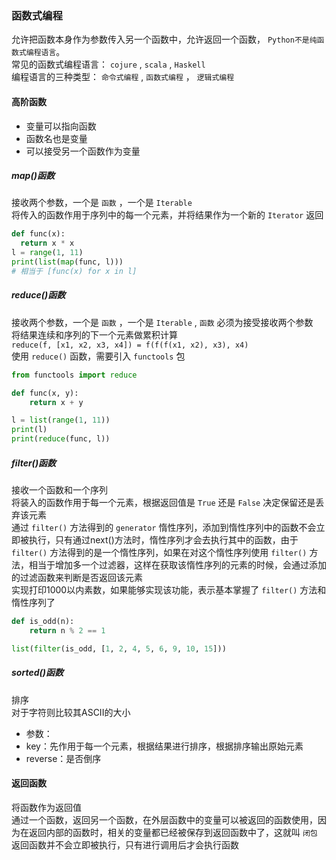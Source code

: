 ### 函数式编程
允许把函数本身作为参数传入另一个函数中，允许返回一个函数， `Python不是纯函数式编程语言`。  
常见的函数式编程语言： `cojure` , `scala` , `Haskell`  
编程语言的三种类型： `命令式编程` , `函数式编程` ， `逻辑式编程`

#### 高阶函数
- 变量可以指向函数
- 函数名也是变量
- 可以接受另一个函数作为变量

##### map()函数
接收两个参数，一个是 `函数` ，一个是 `Iterable`  
将传入的函数作用于序列中的每一个元素，并将结果作为一个新的 `Iterator` 返回  
```python
def func(x):
  return x * x
l = range(1, 11)
print(list(map(func, l)))
# 相当于 [func(x) for x in l]
```

##### reduce()函数
接收两个参数，一个是 `函数` ，一个是 `Iterable` , `函数` 必须为接受接收两个参数  
将结果连续和序列的下一个元素做累积计算   
`reduce(f, [x1, x2, x3, x4]) = f(f(f(x1, x2), x3), x4)`  
使用 `reduce()` 函数，需要引入 `functools` 包  

```python
from functools import reduce

def func(x, y):
    return x + y

l = list(range(1, 11))
print(l)
print(reduce(func, l))
```

##### filter()函数
接收一个函数和一个序列  
将装入的函数作用于每一个元素，根据返回值是 `True` 还是 `False` 决定保留还是丢弃该元素  
通过 `filter()` 方法得到的 `generator` 惰性序列，添加到惰性序列中的函数不会立即被执行，只有通过next()方法时，惰性序列才会去执行其中的函数，由于 `filter()` 方法得到的是一个惰性序列，如果在对这个惰性序列使用 `filter()` 方法，相当于增加多一个过滤器，这样在获取该惰性序列的元素的时候，会通过添加的过滤函数来判断是否返回该元素  
实现打印1000以内素数，如果能够实现该功能，表示基本掌握了 `filter()` 方法和惰性序列了
```python
def is_odd(n):
    return n % 2 == 1

list(filter(is_odd, [1, 2, 4, 5, 6, 9, 10, 15]))
```

##### sorted()函数
排序  
对于字符则比较其ASCII的大小  

- 参数：  
 - key：先作用于每一个元素，根据结果进行排序，根据排序输出原始元素
 - reverse：是否倒序

#### 返回函数
将函数作为返回值  
通过一个函数，返回另一个函数，在外层函数中的变量可以被返回的函数使用，因为在返回内部的函数时，相关的变量都已经被保存到返回函数中了，这就叫 `闭包`  
返回函数并不会立即被执行，只有进行调用后才会执行函数  
